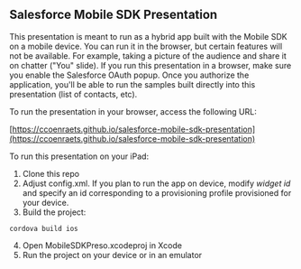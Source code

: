 ## Salesforce Mobile SDK Presentation

This presentation is meant to run as a hybrid app built with the Mobile SDK on a mobile device. You can run it in the browser, but certain features will not be available. For example, taking a picture of the audience and share it on chatter ("You" slide). If you run this presentation in a browser, make sure you enable the Salesforce OAuth popup. Once you authorize the application, you'll be able to run the samples built directly into this presentation (list of contacts, etc).

To run the presentation in your browser, access the following URL:

[https://ccoenraets.github.io/salesforce-mobile-sdk-presentation](https://ccoenraets.github.io/salesforce-mobile-sdk-presentation)

To run this presentation on your iPad:

1. Clone this repo
2. Adjust config.xml. If you plan to run the app on device, modify *widget id* and specify an id corresponding to a provisioning profile provisioned for your device.
3. Build the project:
  ```
  cordova build ios
  ```
4. Open MobileSDKPreso.xcodeproj in Xcode
5. Run the project on your device or in an emulator
